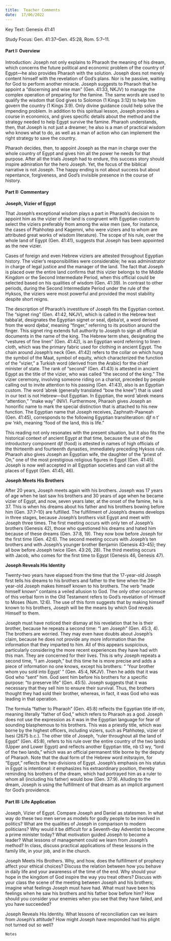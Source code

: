 ```yaml
---
title:  Teacher Comments
date:  17/06/2022
---
```


Key Text: Genesis 41:41

Study Focus: Gen. 41:37–Gen. 45:28, Rom. 5:7–11.

#### Part I: Overview

Introduction: Joseph not only explains to Pharaoh the meaning of his dream, which concerns the future political and economic problem of the country of Egypt—he also provides Pharaoh with the solution. Joseph does not merely content himself with the revelation of God’s plans. Nor is he passive, waiting for God to perform another miracle. Joseph suggests to Pharaoh that he appoint a “discerning and wise man” (Gen. 41:33, NKJV) to manage the complex operation of preparing for the famine. The same words are used to qualify the wisdom that God gives to Solomon (1 Kings 3:12) to help him govern the country (1 Kings 3:9). Only divine guidance could help solve the impending problem. In addition to this spiritual lesson, Joseph provides a course in economics, and gives specific details about the method and the strategy needed to help Egypt survive the famine. Pharaoh understands, then, that Joseph is not just a dreamer; he also is a man of practical wisdom who knows what to do, as well as a man of action who can implement the right strategy to save the country.

Pharaoh decides, then, to appoint Joseph as the man in charge over the whole country of Egypt and gives him all the power he needs for that purpose. After all the trials Joseph had to endure, this success story should inspire admiration for the hero Joseph. Yet, the focus of the biblical narrative is not Joseph. The happy ending is not about success but about repentance, forgiveness, and God’s invisible presence in the course of history.

#### Part II: Commentary

**Joseph, Vizier of Egypt**

That Joseph’s exceptional wisdom plays a part in Pharaoh’s decision to appoint him as the vizier of the land is congruent with Egyptian custom to select the viziers preferably from among the wise men (see, for instance, the cases of Ptahhotep and Kagemni, who were viziers and to whom are attributed great works of wisdom literature). The scope of his rule, over the whole land of Egypt (Gen. 41:41), suggests that Joseph has been appointed as the new vizier.

Cases of foreign and even Hebrew viziers are attested throughout Egyptian history. The vizier’s responsibilities were considerable; he was administrator in charge of legal justice and the manager of the land. The fact that Joseph is placed over the entire land confirms that this vizier belongs to the Middle Kingdom or the Second Intermediate Period, when this official could be selected based on his qualities of wisdom (Gen. 41:39). In contrast to other periods, during the Second Intermediate Period under the rule of the Hyksos, the viziers were most powerful and provided the most stability despite short reigns.

The description of Pharaoh’s investiture of Joseph fits the Egyptian context. The “signet ring” (Gen. 41:42, NKJV), which is called in the Hebrew text tabba‘at, designates the Egyptian signet or seal, djeba‘ot, a word derived from the word djeba‘, meaning “finger,” referring to its position around the finger. This signet ring extends full authority to Joseph to sign all official documents in the name of the king. The Hebrew term shes, designating the “vestures of fine linen” (Gen. 41:42), is an Egyptian word referring to linen cloth, which was the primary fabric used for clothing in ancient Egypt. The chain around Joseph’s neck (Gen. 41:42) refers to the collar on which hung the symbol of the Maat, symbol of equity, which characterized the function of the “vizier,” a Turkish word (derived from the Arabic) for the chief minister of state. The rank of “second” (Gen. 41:43) is attested in ancient Egypt as the title of the vizier, who was called “the second of the king.” The vizier ceremony, involving someone riding on a chariot, preceded by people calling out to invite attention to his passing (Gen. 41:43), also is an Egyptian custom. The word ’abrek (generally translated “bow the knee”) that is used in our text is not Hebrew—but Egyptian. In Egyptian, the word ’abrek means “attention,” “make way” (NIV). Furthermore, Pharaoh gives Joseph an honorific name to mark the special distinction that is attached to his new function. The Egyptian name that Joseph receives, Zaphnath-Paaneah (Gen. 41:45), corresponds to the following Egyptian transliteration: djf n t’ pw ‘nkh, meaning “food of the land, this is life.”

This reading not only resonates with the present situation, but it also fits the historical context of ancient Egypt at that time, because the use of the introductory component djf (food) is attested in names of high officials of the thirteenth and fourteenth dynasties, immediately preceding Hyksos rule. Pharaoh also gives Joseph an Egyptian wife, the daughter of the “priest of On,” one of the most prestigious religious figures in Egypt (Gen. 41:45). Joseph is now well accepted in all Egyptian societies and can visit all the places of Egypt (Gen. 41:45, 46).

**Joseph Meets His Brothers**

After 20 years, Joseph meets again with his brothers. Joseph was 17 years of age when he last saw his brothers and 30 years of age when he became vizier of Egypt, and now, seven years later, at the onset of the famine, he is 37. This is when his dreams about his father and his brothers bowing before him (Gen. 37:7–10) are fulfilled. The fulfillment of Joseph’s dreams develops in three stages, because Joseph’s brothers visit Egypt and meet with Joseph three times. The first meeting occurs with only ten of Joseph’s brothers (Genesis 42), those who questioned his dreams and hated him because of these dreams (Gen. 37:8, 19). They now bow before Joseph for the first time (Gen. 42:6). The second meeting occurs with Joseph’s ten brothers and with Joseph’s younger brother Benjamin (Genesis 43–45); they all bow before Joseph twice (Gen. 43:26, 28). The third meeting occurs with Jacob, who comes for the first time to Egypt (Genesis 46, Genesis 47).

**Joseph Reveals His Identity**

Twenty-two years have elapsed from the time that the 17-year-old Joseph first tells his dreams to his brothers and father to the time when the 39-year-old Joseph makes himself known to his brothers. The verb “made himself known” contains a veiled allusion to God. The only other occurrence of this verbal form in the Old Testament refers to God’s revelation of Himself to Moses (Num. 12:6). The use of this form suggests that by making himself known to his brothers, Joseph will be the means by which God reveals Himself to them.

Joseph must have noticed their dismay at his revelation that he is their brother, because he repeats a second time: “I am Joseph” (Gen. 45:3, 4). The brothers are worried. They may even have doubts about Joseph’s claim, because he does not provide any more information than the information that they imparted to him. All of this appears suspicious, particularly considering the more recent experiences they have had with this man. They are concerned for their lives. This is why Joseph repeats a second time, “I am Joseph,” but this time he is more precise and adds a piece of information no one knows, except his brothers: “ ‘Your brother whom you sold into Egypt’ ” (Gen. 45:4, NKJV). Then he adds that it was God who “sent” him. God sent him before his brothers for a specific purpose: “to preserve life” (Gen. 45:5). Joseph suggests that it was necessary that they sell him to ensure their survival. Thus, the brothers thought they had sold their brother, whereas, in fact, it was God who was leading in that operation.

The formula “father to Pharaoh” (Gen. 45:8) reflects the Egyptian title itf-ntr, meaning literally “father of God,” which refers to Pharaoh as a god. Joseph does not use the expression as it was in the Egyptian language for fear of sounding blasphemous to his brothers. This was a priestly title, which was borne by the highest officers, including viziers, such as Ptahhotep, vizier of Isesi (2675 b.c.). The other title of Joseph, “ruler throughout all the land of Egypt” (Gen. 45:8), refers to his rule over the entire country of the two lands (Upper and Lower Egypt) and reflects another Egyptian title, nb t3 wy, “lord of the two lands,” which was an official permanent title borne by the deputy of Pharaoh. Note that the dual form of the Hebrew word mitsrayim, for “Egypt,” reflects the two divisions of Egypt. Joseph’s emphasis on his status in Egypt is intentional: it emphasizes his extraordinary position, thereby reminding his brothers of the dream, which had portrayed him as a ruler to whom all (including his father) would bow (Gen. 37:9). Alluding to the dream, Joseph is using the fulfillment of that dream as an implicit argument for God’s providence.

#### Part III: Life Application

Joseph, Vizier of Egypt. Compare Joseph and Daniel as statesmen. In what way do these two men serve as models for godly people to be involved in politics? What are the qualities of Joseph in comparison to modern politicians? Why would it be difficult for a Seventh-day Adventist to become a prime minister today? What motivation guided Joseph to become a leader? What lessons of management could we learn from Joseph’s method? In class, discuss practical applications of these lessons in the family life, in your job, and in the church.

Joseph Meets His Brothers. Why, and how, does the fulfillment of prophecy affect your ethical choices? Discuss the relation between how you behave in daily life and your awareness of the time of the end. Why should your hope in the kingdom of God inspire the way you treat others? Discuss with your class the scene of the meeting between Joseph and his brothers; imagine what feelings Joseph must have had. What must have been his feelings when he saw his brothers and his father bow before him? How should you consider your enemies when you see that they have failed, and you have succeeded?

Joseph Reveals His Identity. What lessons of reconciliation can we learn from Joseph’s attitude? How might Joseph have responded had his plight not turned out so well?

`Notes`